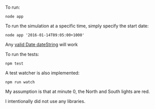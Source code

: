 To run:
```
node app
```

To run the simulation at a specific time, simply specify the start date:
```
node app '2016-01-14T09:05:00+1000'
```
Any [valid Date dateString](https://developer.mozilla.org/en-US/docs/Web/JavaScript/Reference/Global_Objects/Date) will work

To run the tests:
```
npm test
```
A test watcher is also implemented:
```
npm run watch
```

My assumption is that at minute 0, the North and South lights are red.

I intentionally did not use any libraries.
